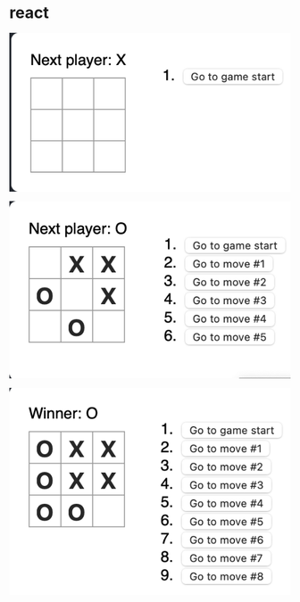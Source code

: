 # react


![tic toe game:](https://github.com/meiyizheng/react/blob/main/tic_toe/img/start.png)

![](https://github.com/meiyizheng/react/blob/main/tic_toe/img/step.png)

![](https://github.com/meiyizheng/react/blob/main/tic_toe/img/winner.png)
